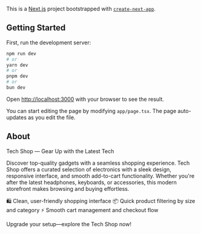 This is a [Next.js](https://nextjs.org/) project bootstrapped with [`create-next-app`](https://github.com/vercel/next.js/tree/canary/packages/create-next-app).

## Getting Started

First, run the development server:

```bash
npm run dev
# or
yarn dev
# or
pnpm dev
# or
bun dev
```

Open [http://localhost:3000](http://localhost:3000) with your browser to see the result.

You can start editing the page by modifying `app/page.tsx`. The page auto-updates as you edit the file.

## About

Tech Shop — Gear Up with the Latest Tech

Discover top-quality gadgets with a seamless shopping experience. Tech Shop offers a curated selection of electronics with a sleek design, responsive interface, and smooth add-to-cart functionality. Whether you're after the latest headphones, keyboards, or accessories, this modern storefront makes browsing and buying effortless.

🛍️ Clean, user-friendly shopping interface
📦 Quick product filtering by size and category
⚡ Smooth cart management and checkout flow

Upgrade your setup—explore the Tech Shop now!
